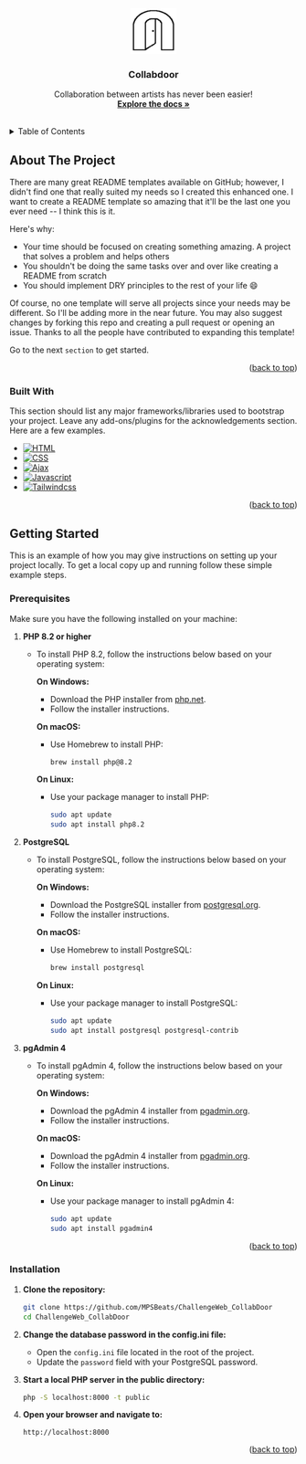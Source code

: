 <a id="readme-top"></a>


<div align="center">
  <a href="https://github.com/MPSBeats/ChallengeWeb_CollabDoor.git">
    <img src="public/assets/img/logoCollabdoor3.svg" alt="Logo" width="80" height="80">
  </a>

  <h3 align="center">Collabdoor</h3>

  <p align="center">
    Collaboration between artists has never been easier!
    <br />
    <a href="https://github.com/MPSBeats/ChallengeWeb_CollabDoor"><strong>Explore the docs »</strong></a>
    <br />
    <br />
  </p>
</div>


<details>
  <summary>Table of Contents</summary>
  <ol>
    <li>
      <a href="#about-the-project">About The Project</a>
      <ul>
        <li><a href="#built-with">Built With</a></li>
      </ul>
    </li>
    <li>
      <a href="#getting-started">Getting Started</a>
      <ul>
        <li><a href="#prerequisites">Prerequisites</a></li>
        <li><a href="#installation">Installation</a></li>
      </ul>
    </li>
  </ol>
</details>

<!-- ABOUT THE PROJECT -->
## About The Project

There are many great README templates available on GitHub; however, I didn't find one that really suited my needs so I created this enhanced one. I want to create a README template so amazing that it'll be the last one you ever need -- I think this is it.

Here's why:
* Your time should be focused on creating something amazing. A project that solves a problem and helps others
* You shouldn't be doing the same tasks over and over like creating a README from scratch
* You should implement DRY principles to the rest of your life :smile:

Of course, no one template will serve all projects since your needs may be different. So I'll be adding more in the near future. You may also suggest changes by forking this repo and creating a pull request or opening an issue. Thanks to all the people have contributed to expanding this template!

Go to the next `section` to get started.

<p align="right">(<a href="#readme-top">back to top</a>)</p>

### Built With

This section should list any major frameworks/libraries used to bootstrap your project. Leave any add-ons/plugins for the acknowledgements section. Here are a few examples.

* [![HTML][html]][html-url]
* [![CSS][css]][css-url]
* [![Ajax][ajax]][ajax-url]
* [![Javascript][js]][js-url]
* [![Tailwindcss][tailwindcss.com]][Tailwindcss-url]


<p align="right">(<a href="#readme-top">back to top</a>)</p>

<!-- GETTING STARTED -->
## Getting Started

This is an example of how you may give instructions on setting up your project locally.
To get a local copy up and running follow these simple example steps.

### Prerequisites

Make sure you have the following installed on your machine:

1. **PHP 8.2 or higher**
   - To install PHP 8.2, follow the instructions below based on your operating system:

     **On Windows:**
     - Download the PHP installer from [php.net](https://windows.php.net/download/).
     - Follow the installer instructions.

     **On macOS:**
     - Use Homebrew to install PHP:
       ```sh
       brew install php@8.2
       ```

     **On Linux:**
     - Use your package manager to install PHP:
       ```sh
       sudo apt update
       sudo apt install php8.2
       ```

2. **PostgreSQL**
   - To install PostgreSQL, follow the instructions below based on your operating system:

     **On Windows:**
     - Download the PostgreSQL installer from [postgresql.org](https://www.postgresql.org/download/windows/).
     - Follow the installer instructions.

     **On macOS:**
     - Use Homebrew to install PostgreSQL:
       ```sh
       brew install postgresql
       ```

     **On Linux:**
     - Use your package manager to install PostgreSQL:
       ```sh
       sudo apt update
       sudo apt install postgresql postgresql-contrib
       ```

3. **pgAdmin 4**
   - To install pgAdmin 4, follow the instructions below based on your operating system:

     **On Windows:**
     - Download the pgAdmin 4 installer from [pgadmin.org](https://www.pgadmin.org/download/pgadmin-4-windows/).
     - Follow the installer instructions.

     **On macOS:**
     - Download the pgAdmin 4 installer from [pgadmin.org](https://www.pgadmin.org/download/pgadmin-4-macos/).
     - Follow the installer instructions.

     **On Linux:**
     - Use your package manager to install pgAdmin 4:
       ```sh
       sudo apt update
       sudo apt install pgadmin4
       ```

<p align="right">(<a href="#readme-top">back to top</a>)</p>

### Installation

1. **Clone the repository:**
   ```sh
   git clone https://github.com/MPSBeats/ChallengeWeb_CollabDoor
   cd ChallengeWeb_CollabDoor
   ```

2. **Change the database password in the config.ini file:**
    - Open the `config.ini` file located in the root of the project.
    - Update the `password` field with your PostgreSQL password.

3. **Start a local PHP server in the public directory:**
    ```sh
    php -S localhost:8000 -t public
    ```

4. **Open your browser and navigate to:**
    ```
    http://localhost:8000
    ```


<p align="right">(<a href="#readme-top">back to top</a>)</p>

[html]: https://img.shields.io/badge/HTML5-E34F26?logo=html5&logoColor=fff&style=flat-square
[html-url]: https://developer.mozilla.org/en-US/docs/Web/HTML
[css]: https://img.shields.io/badge/CSS3-1572B6?logo=css3&logoColor=fff&style=flat-square
[css-url]: https://developer.mozilla.org/en-US/docs/Web/CSS
[ajax]: https://img.shields.io/badge/AJAX-0095D5?logo=ajax&logoColor=fff&style=flat-square
[ajax-url]: https://developer.mozilla.org/en-US/docs/Web/Guide/AJAX
[js]: https://shields.io/badge/JavaScript-F7DF1E?logo=JavaScript&logoColor=000&style=flat-square
[js-url]: https://developer.mozilla.org/en-US/docs/Web/JavaScript
[tailwindcss.com]: https://img.shields.io/badge/Tailwind_CSS-grey?style=flat-square&logo=tailwind-css&logoColor=38B2AC
[tailwindcss-url]: https://tailwindcss.com